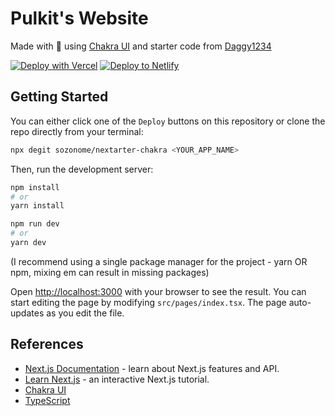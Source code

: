 # Pulkit's Website

Made with 🖤 using [Chakra UI](https://chakra-ui.com/)
and starter code from [Daggy1234](https://github.com/Daggy1234/)

[![Deploy with Vercel](https://vercel.com/button)](https://vercel.com/import/git?s=https://github.com/buddywhitman/my-website/)  [![Deploy to Netlify](https://www.netlify.com/img/deploy/button.svg)](https://app.netlify.com/start/deploy?repository=https://github.com/buddywhitman/my-website/)

## Getting Started

You can either click one of the `Deploy` buttons on this repository or clone the repo directly from your terminal:

```bash
npx degit sozonome/nextarter-chakra <YOUR_APP_NAME>
```

Then, run the development server:

```bash
npm install
# or
yarn install

npm run dev
# or
yarn dev
```
(I recommend using a single package manager for the project - yarn OR npm, mixing em can result in missing packages)

Open [http://localhost:3000](http://localhost:3000) with your browser to see the result.
You can start editing the page by modifying `src/pages/index.tsx`. The page auto-updates as you edit the file.

## References

- [Next.js Documentation](https://nextjs.org/docs) - learn about Next.js features and API.
- [Learn Next.js](https://nextjs.org/learn) - an interactive Next.js tutorial.
- [Chakra UI](https://chakra-ui.com)
- [TypeScript](https://www.typescriptlang.org)

